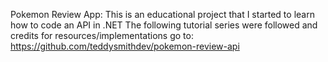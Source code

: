 Pokemon Review App:
This is an educational project that I started to learn how to code an API in .NET
The following tutorial series were followed and credits for resources/implementations go to: https://github.com/teddysmithdev/pokemon-review-api
